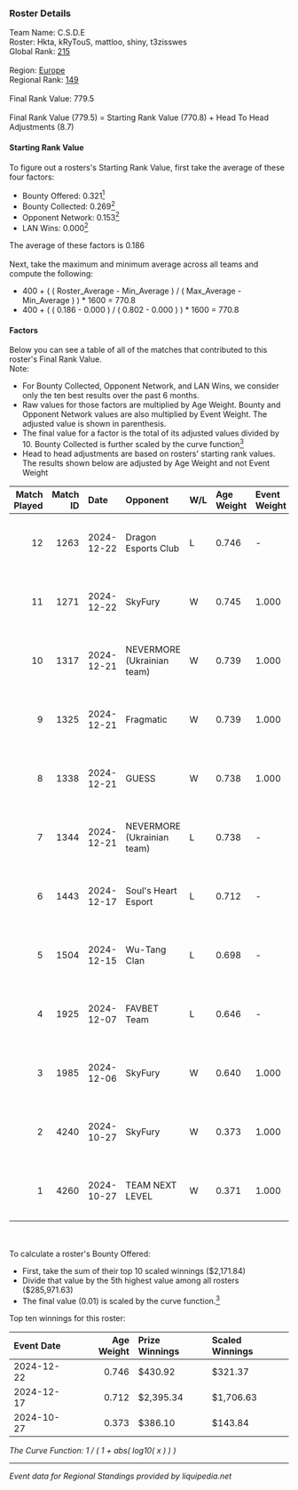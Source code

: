 ### Roster Details<br />
Team Name: C.S.D.E<br />
Roster: Hkta, kRyTouS, mattloo, shiny, t3zisswes<br />
Global Rank: [215](../../standings_global_2025_02_28.md)<br />
<br />
Region: [Europe]( ../../standings_europe_2025_02_28.md)<br />
Regional Rank: [149]( ../../standings_europe_2025_02_28.md)<br />
<br />
Final Rank Value:  779.5<br />
<br />
Final Rank Value (779.5) = Starting Rank Value (770.8) + Head To Head Adjustments (8.7)<br />

#### Starting Rank Value<br />
To figure out a rosters's Starting Rank Value, first take the average of these four factors:<br />
- Bounty Offered: 0.321[<sup>1</sup>](#table2)
- Bounty Collected: 0.269[<sup>2</sup>](#table1)
- Opponent Network: 0.153[<sup>2</sup>](#table1)
- LAN Wins: 0.000[<sup>2</sup>](#table1)

The average of these factors is 0.186<br />
<br />
Next, take the maximum and minimum average across all teams and compute the following:<br />
- 400 + ( ( Roster_Average - Min_Average ) / ( Max_Average - Min_Average ) ) * 1600 = 770.8
- 400 + ( ( 0.186 - 0.000 ) / ( 0.802 - 0.000 ) ) * 1600 = 770.8


#### Factors<br />
Below you can see a table of all of the matches that contributed to this roster's Final Rank Value.<br />
Note:<br />

- For Bounty Collected, Opponent Network, and LAN Wins, we consider only the ten best results over the past 6 months.
- Raw values for those factors are multiplied by Age Weight. Bounty and Opponent Network values are also multiplied by Event Weight. The adjusted value is shown in parenthesis.
- The final value for a factor is the total of its adjusted values divided by 10. Bounty Collected is further scaled by the curve function[<sup>3</sup>](#curveFunction)
- Head to head adjustments are based on rosters' starting rank values. The results shown below are adjusted by Age Weight and not Event Weight
<span id="table1"></span><br />


| Match Played | Match ID | Date       | Opponent                   | W/L | Age Weight | Event Weight | Bounty Collected | Opponent Network | LAN Wins  | H2H Adj. | Roster                                   |
| -: | -: | :- | :- | :- | :- | :- | :- | :- | :- | -: | :- |
|           12 |     1263 | 2024-12-22 | Dragon Esports Club        | L   | 0.746      | -            | -                | -                | -         |   -11.42 | Hkta, kRyTouS, mattloo, shiny, t3zisswes |
|           11 |     1271 | 2024-12-22 | SkyFury                    | W   | 0.745      | 1.000        | 0.005 (0.004)    | 0.367 (0.274)    | 0 (0.000) |    10.18 | Hkta, kRyTouS, mattloo, shiny, t3zisswes |
|           10 |     1317 | 2024-12-21 | NEVERMORE (Ukrainian team) | W   | 0.739      | 1.000        | 0.012 (0.009)    | 0.977 (0.722)    | 0 (0.000) |    17.65 | Hkta, kRyTouS, mattloo, shiny, t3zisswes |
|            9 |     1325 | 2024-12-21 | Fragmatic                  | W   | 0.739      | 1.000        | 0.000 (0.000)    | 0.075 (0.055)    | 0 (0.000) |     5.69 | Hkta, kRyTouS, mattloo, shiny, t3zisswes |
|            8 |     1338 | 2024-12-21 | GUESS                      | W   | 0.738      | 1.000        | 0.000 (0.000)    | 0.000 (0.000)    | 0 (0.000) |     4.22 | Hkta, kRyTouS, mattloo, shiny, t3zisswes |
|            7 |     1344 | 2024-12-21 | NEVERMORE (Ukrainian team) | L   | 0.738      | -            | -                | -                | -         |    -4.85 | Hkta, kRyTouS, mattloo, shiny, t3zisswes |
|            6 |     1443 | 2024-12-17 | Soul's Heart Esport        | L   | 0.712      | -            | -                | -                | -         |   -17.91 | Hkta, kRyTouS, mattloo, rinji, wvfeun    |
|            5 |     1504 | 2024-12-15 | Wu-Tang Clan               | L   | 0.698      | -            | -                | -                | -         |   -13.04 | Hkta, kRyTouS, mattloo, rinji, wvfeun    |
|            4 |     1925 | 2024-12-07 | FAVBET Team                | L   | 0.646      | -            | -                | -                | -         |    -2.31 | Hkta, mattloo, rinji, shiny, wvfeun      |
|            3 |     1985 | 2024-12-06 | SkyFury                    | W   | 0.640      | 1.000        | 0.005 (0.003)    | 0.367 (0.235)    | 0 (0.000) |     8.61 | Hkta, mattloo, rinji, shiny, wvfeun      |
|            2 |     4240 | 2024-10-27 | SkyFury                    | W   | 0.373      | 1.000        | 0.005 (0.002)    | 0.367 (0.137)    | 0 (0.000) |     5.53 | Hkta, mattloo, rinji, shiny, wvfeun      |
|            1 |     4260 | 2024-10-27 | TEAM NEXT LEVEL            | W   | 0.371      | 1.000        | 0.004 (0.002)    | 0.298 (0.111)    | 0 (0.000) |     6.36 | Hkta, mattloo, rinji, shiny, wvfeun      |

<br />
<span id="table2"></span><br />
To calculate a roster's Bounty Offered:<br />

- First, take the sum of their top 10 scaled winnings ($2,171.84)
- Divide that value by the 5th highest value among all rosters ($285,971.63)
- The final value (0.01) is scaled by the curve function.[<sup>3</sup>](#curveFunction)

Top ten winnings for this roster:<br />

| Event Date | Age Weight | Prize Winnings | Scaled Winnings |
| :- | -: | :- | :- |
| 2024-12-22 |      0.746 | $430.92        | $321.37         |
| 2024-12-17 |      0.712 | $2,395.34      | $1,706.63       |
| 2024-10-27 |      0.373 | $386.10        | $143.84         |


<span id="curveFunction"></span>_The Curve Function: 1 / ( 1 + abs( log10( x ) ) )_<br />

---
_Event data for Regional Standings provided by liquipedia.net_<br />
